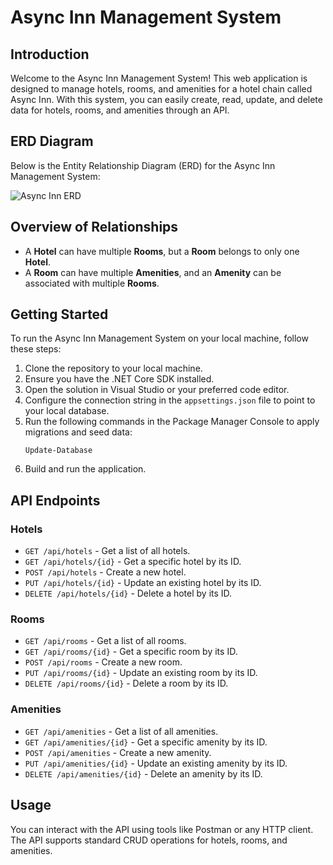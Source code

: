 # Async Inn Management System

## Introduction
Welcome to the Async Inn Management System! This web application is designed to manage hotels, rooms, and amenities for a hotel chain called Async Inn. With this system, you can easily create, read, update, and delete data for hotels, rooms, and amenities through an API.

## ERD Diagram
Below is the Entity Relationship Diagram (ERD) for the Async Inn Management System:

![Async Inn ERD]([link-to-your-erd-image.png](https://github.com/ConnerKT/Async_Inn/blob/Lab12-ASYNCINN/assets/Inn.png))

## Overview of Relationships
- A **Hotel** can have multiple **Rooms**, but a **Room** belongs to only one **Hotel**.
- A **Room** can have multiple **Amenities**, and an **Amenity** can be associated with multiple **Rooms**.

## Getting Started
To run the Async Inn Management System on your local machine, follow these steps:

1. Clone the repository to your local machine.
2. Ensure you have the .NET Core SDK installed.
3. Open the solution in Visual Studio or your preferred code editor.
4. Configure the connection string in the `appsettings.json` file to point to your local database.
5. Run the following commands in the Package Manager Console to apply migrations and seed data:
    ```
    Update-Database
    ```
6. Build and run the application.

## API Endpoints

### Hotels
- `GET /api/hotels` - Get a list of all hotels.
- `GET /api/hotels/{id}` - Get a specific hotel by its ID.
- `POST /api/hotels` - Create a new hotel.
- `PUT /api/hotels/{id}` - Update an existing hotel by its ID.
- `DELETE /api/hotels/{id}` - Delete a hotel by its ID.

### Rooms
- `GET /api/rooms` - Get a list of all rooms.
- `GET /api/rooms/{id}` - Get a specific room by its ID.
- `POST /api/rooms` - Create a new room.
- `PUT /api/rooms/{id}` - Update an existing room by its ID.
- `DELETE /api/rooms/{id}` - Delete a room by its ID.

### Amenities
- `GET /api/amenities` - Get a list of all amenities.
- `GET /api/amenities/{id}` - Get a specific amenity by its ID.
- `POST /api/amenities` - Create a new amenity.
- `PUT /api/amenities/{id}` - Update an existing amenity by its ID.
- `DELETE /api/amenities/{id}` - Delete an amenity by its ID.

## Usage
You can interact with the API using tools like Postman or any HTTP client. The API supports standard CRUD operations for hotels, rooms, and amenities.



